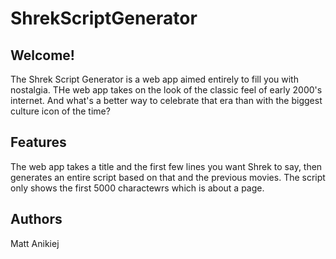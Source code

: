# ShrekScriptGenerator

## Welcome!
The Shrek Script Generator is a web app aimed entirely to fill you with nostalgia. THe web app takes on the look of the classic feel of early 2000's internet. And what's a better way to celebrate that era than with the biggest culture icon of the time?

## Features
The web app takes a title and the first few lines you want Shrek to say, then generates an entire script based on that and the previous movies. The script only shows the first 5000 charactewrs which is about a page.

## Authors
Matt Anikiej
